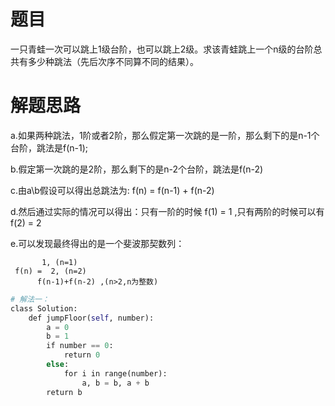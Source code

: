 
# 题目

一只青蛙一次可以跳上1级台阶，也可以跳上2级。求该青蛙跳上一个n级的台阶总共有多少种跳法（先后次序不同算不同的结果）。

# 解题思路


a.如果两种跳法，1阶或者2阶，那么假定第一次跳的是一阶，那么剩下的是n-1个台阶，跳法是f(n-1);  

b.假定第一次跳的是2阶，那么剩下的是n-2个台阶，跳法是f(n-2)  

c.由a\b假设可以得出总跳法为: f(n) = f(n-1) + f(n-2)   

d.然后通过实际的情况可以得出：只有一阶的时候 f(1) = 1 ,只有两阶的时候可以有 f(2) = 2  

e.可以发现最终得出的是一个斐波那契数列：  
 
 
  
           1, (n=1)  
     f(n) =  2, (n=2)  
          f(n-1)+f(n-2) ,(n>2,n为整数)


```python
# 解法一：
class Solution: 
    def jumpFloor(self, number): 
        a = 0 
        b = 1 
        if number == 0: 
            return 0 
        else: 
            for i in range(number): 
                a, b = b, a + b 
        return b 
```
